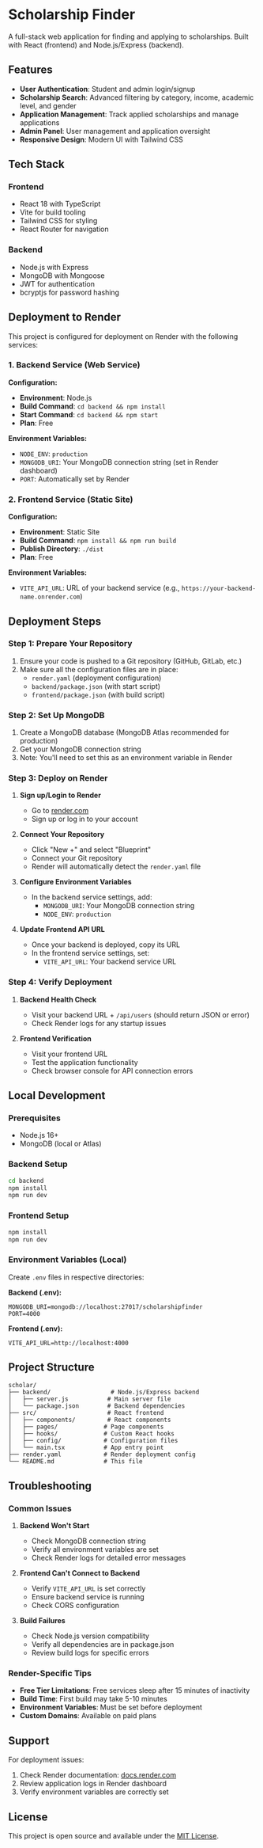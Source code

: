# Scholarship Finder

A full-stack web application for finding and applying to scholarships. Built with React (frontend) and Node.js/Express (backend).

## Features

- **User Authentication**: Student and admin login/signup
- **Scholarship Search**: Advanced filtering by category, income, academic level, and gender
- **Application Management**: Track applied scholarships and manage applications
- **Admin Panel**: User management and application oversight
- **Responsive Design**: Modern UI with Tailwind CSS

## Tech Stack

### Frontend
- React 18 with TypeScript
- Vite for build tooling
- Tailwind CSS for styling
- React Router for navigation

### Backend
- Node.js with Express
- MongoDB with Mongoose
- JWT for authentication
- bcryptjs for password hashing

## Deployment to Render

This project is configured for deployment on Render with the following services:

### 1. Backend Service (Web Service)

**Configuration:**
- **Environment**: Node.js
- **Build Command**: `cd backend && npm install`
- **Start Command**: `cd backend && npm start`
- **Plan**: Free

**Environment Variables:**
- `NODE_ENV`: `production`
- `MONGODB_URI`: Your MongoDB connection string (set in Render dashboard)
- `PORT`: Automatically set by Render

### 2. Frontend Service (Static Site)

**Configuration:**
- **Environment**: Static Site
- **Build Command**: `npm install && npm run build`
- **Publish Directory**: `./dist`
- **Plan**: Free

**Environment Variables:**
- `VITE_API_URL`: URL of your backend service (e.g., `https://your-backend-name.onrender.com`)

## Deployment Steps

### Step 1: Prepare Your Repository

1. Ensure your code is pushed to a Git repository (GitHub, GitLab, etc.)
2. Make sure all the configuration files are in place:
   - `render.yaml` (deployment configuration)
   - `backend/package.json` (with start script)
   - `frontend/package.json` (with build script)

### Step 2: Set Up MongoDB

1. Create a MongoDB database (MongoDB Atlas recommended for production)
2. Get your MongoDB connection string
3. Note: You'll need to set this as an environment variable in Render

### Step 3: Deploy on Render

1. **Sign up/Login to Render**
   - Go to [render.com](https://render.com)
   - Sign up or log in to your account

2. **Connect Your Repository**
   - Click "New +" and select "Blueprint"
   - Connect your Git repository
   - Render will automatically detect the `render.yaml` file

3. **Configure Environment Variables**
   - In the backend service settings, add:
     - `MONGODB_URI`: Your MongoDB connection string
     - `NODE_ENV`: `production`

4. **Update Frontend API URL**
   - Once your backend is deployed, copy its URL
   - In the frontend service settings, set:
     - `VITE_API_URL`: Your backend service URL

### Step 4: Verify Deployment

1. **Backend Health Check**
   - Visit your backend URL + `/api/users` (should return JSON or error)
   - Check Render logs for any startup issues

2. **Frontend Verification**
   - Visit your frontend URL
   - Test the application functionality
   - Check browser console for API connection errors

## Local Development

### Prerequisites
- Node.js 16+
- MongoDB (local or Atlas)

### Backend Setup
```bash
cd backend
npm install
npm run dev
```

### Frontend Setup
```bash
npm install
npm run dev
```

### Environment Variables (Local)
Create `.env` files in respective directories:

**Backend (.env):**
```
MONGODB_URI=mongodb://localhost:27017/scholarshipfinder
PORT=4000
```

**Frontend (.env):**
```
VITE_API_URL=http://localhost:4000
```

## Project Structure

```
scholar/
├── backend/                 # Node.js/Express backend
│   ├── server.js           # Main server file
│   └── package.json        # Backend dependencies
├── src/                    # React frontend
│   ├── components/         # React components
│   ├── pages/             # Page components
│   ├── hooks/             # Custom React hooks
│   ├── config/            # Configuration files
│   └── main.tsx           # App entry point
├── render.yaml            # Render deployment config
└── README.md              # This file
```

## Troubleshooting

### Common Issues

1. **Backend Won't Start**
   - Check MongoDB connection string
   - Verify all environment variables are set
   - Check Render logs for detailed error messages

2. **Frontend Can't Connect to Backend**
   - Verify `VITE_API_URL` is set correctly
   - Ensure backend service is running
   - Check CORS configuration

3. **Build Failures**
   - Check Node.js version compatibility
   - Verify all dependencies are in package.json
   - Review build logs for specific errors

### Render-Specific Tips

- **Free Tier Limitations**: Free services sleep after 15 minutes of inactivity
- **Build Time**: First build may take 5-10 minutes
- **Environment Variables**: Must be set before deployment
- **Custom Domains**: Available on paid plans

## Support

For deployment issues:
1. Check Render documentation: [docs.render.com](https://docs.render.com)
2. Review application logs in Render dashboard
3. Verify environment variables are correctly set

## License

This project is open source and available under the [MIT License](LICENSE). 